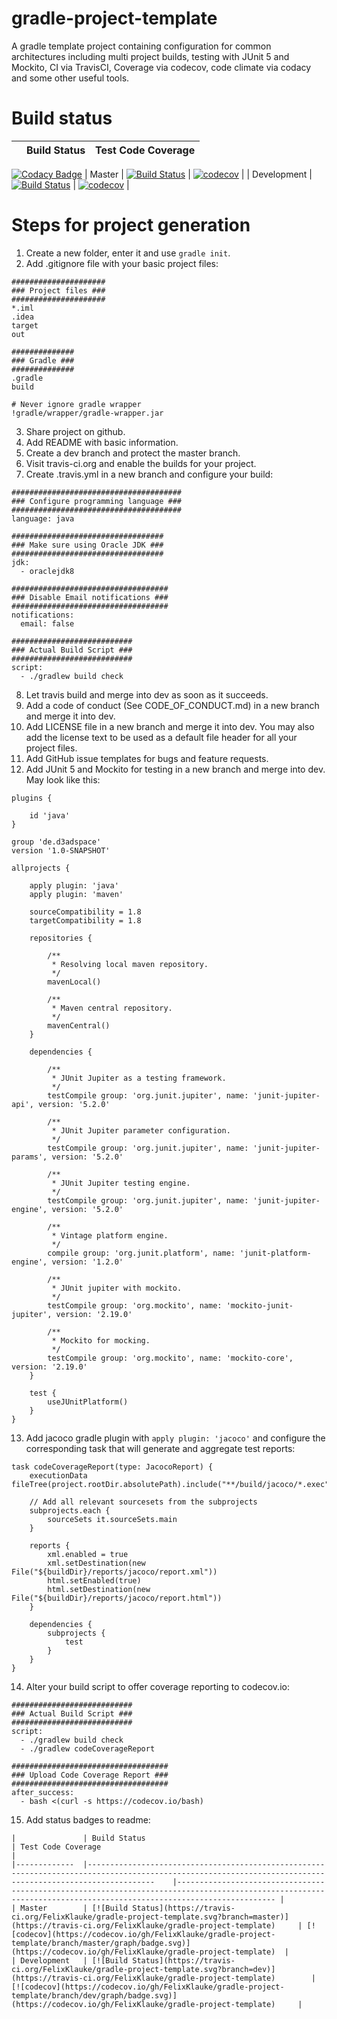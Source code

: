 # gradle-project-template
A gradle template project containing configuration for common architectures including multi project builds, testing with JUnit 5 and Mockito, CI via TravisCI, Coverage via codecov, code climate via codacy and some other useful tools.

# Build status
|             	| Build Status                                                                                                                                              	| Test Code Coverage                                                                                                                                               	|
|-------------	|-----------------------------------------------------------------------------------------------------------------------------------------------------------	|------------------------------------------------------------------------------------------------------------------------------------------------------------------	|
[![Codacy Badge](https://api.codacy.com/project/badge/Grade/2cbc88600a18406a873008f4e810fdfb)](https://app.codacy.com/app/info_101/gradle-project-template?utm_source=github.com&utm_medium=referral&utm_content=FelixKlauke/gradle-project-template&utm_campaign=badger)
| Master      	| [![Build Status](https://travis-ci.org/FelixKlauke/gradle-project-template.svg?branch=master)](https://travis-ci.org/FelixKlauke/gradle-project-template) 	| [![codecov](https://codecov.io/gh/FelixKlauke/gradle-project-template/branch/master/graph/badge.svg)](https://codecov.io/gh/FelixKlauke/gradle-project-template) 	|
| Development 	| [![Build Status](https://travis-ci.org/FelixKlauke/gradle-project-template.svg?branch=dev)](https://travis-ci.org/FelixKlauke/gradle-project-template)    	| [![codecov](https://codecov.io/gh/FelixKlauke/gradle-project-template/branch/dev/graph/badge.svg)](https://codecov.io/gh/FelixKlauke/gradle-project-template)    	|

# Steps for project generation

1. Create a new folder, enter it and use `gradle init`.
2. Add .gitignore file with your basic project files:
```
#####################
### Project files ###
#####################
*.iml
.idea
target
out

##############
### Gradle ###
##############
.gradle
build

# Never ignore gradle wrapper
!gradle/wrapper/gradle-wrapper.jar
```
3. Share project on github.
4. Add README with basic information.
5. Create a dev branch and protect the master branch.
6. Visit travis-ci.org and enable the builds for your project.
7. Create .travis.yml in a new branch and configure your build:
```
######################################
### Configure programming language ###
######################################
language: java

##################################
### Make sure using Oracle JDK ###
##################################
jdk:
  - oraclejdk8

###################################
### Disable Email notifications ###
###################################
notifications:
  email: false

###########################
### Actual Build Script ###
###########################
script:
  - ./gradlew build check
```
8. Let travis build and merge into dev as soon as it succeeds.
9. Add a code of conduct (See CODE_OF_CONDUCT.md) in a new branch and merge it into dev.
10. Add LICENSE file in a new branch and merge it into dev. You may also add the license text to be used as a default file header for all your project files.
11. Add GitHub issue templates for bugs and feature requests.
12. Add JUnit 5 and Mockito for testing in a new branch and merge into dev. May look like this:
```
plugins {

    id 'java'
}

group 'de.d3adspace'
version '1.0-SNAPSHOT'

allprojects {

    apply plugin: 'java'
    apply plugin: 'maven'

    sourceCompatibility = 1.8
    targetCompatibility = 1.8

    repositories {

        /**
         * Resolving local maven repository.
         */
        mavenLocal()

        /**
         * Maven central repository.
         */
        mavenCentral()
    }

    dependencies {

        /**
         * JUnit Jupiter as a testing framework.
         */
        testCompile group: 'org.junit.jupiter', name: 'junit-jupiter-api', version: '5.2.0'

        /**
         * JUnit Jupiter parameter configuration.
         */
        testCompile group: 'org.junit.jupiter', name: 'junit-jupiter-params', version: '5.2.0'

        /**
         * JUnit Jupiter testing engine.
         */
        testCompile group: 'org.junit.jupiter', name: 'junit-jupiter-engine', version: '5.2.0'

        /**
         * Vintage platform engine.
         */
        compile group: 'org.junit.platform', name: 'junit-platform-engine', version: '1.2.0'

        /**
         * JUnit jupiter with mockito.
         */
        testCompile group: 'org.mockito', name: 'mockito-junit-jupiter', version: '2.19.0'

        /**
         * Mockito for mocking.
         */
        testCompile group: 'org.mockito', name: 'mockito-core', version: '2.19.0'
    }

    test {
        useJUnitPlatform()
    }
}
```
13. Add jacoco gradle plugin with `apply plugin: 'jacoco'` and configure the corresponding task that will generate and aggregate test reports: 
```
task codeCoverageReport(type: JacocoReport) {
    executionData fileTree(project.rootDir.absolutePath).include("**/build/jacoco/*.exec")

    // Add all relevant sourcesets from the subprojects
    subprojects.each {
        sourceSets it.sourceSets.main
    }

    reports {
        xml.enabled = true
        xml.setDestination(new File("${buildDir}/reports/jacoco/report.xml"))
        html.setEnabled(true)
        html.setDestination(new File("${buildDir}/reports/jacoco/report.html"))
    }

    dependencies {
        subprojects {
            test
        }
    }
}
```
14. Alter your build script to offer coverage reporting to codecov.io:
```
###########################
### Actual Build Script ###
###########################
script:
  - ./gradlew build check
  - ./gradlew codeCoverageReport

###################################
### Upload Code Coverage Report ###
###################################
after_success:
  - bash <(curl -s https://codecov.io/bash)
```
15. Add status badges to readme:
```
|             	| Build Status                                                                                                                                              	| Test Code Coverage                                                                                                                                               	|
|-------------	|-----------------------------------------------------------------------------------------------------------------------------------------------------------	|------------------------------------------------------------------------------------------------------------------------------------------------------------------	|
| Master      	| [![Build Status](https://travis-ci.org/FelixKlauke/gradle-project-template.svg?branch=master)](https://travis-ci.org/FelixKlauke/gradle-project-template) 	| [![codecov](https://codecov.io/gh/FelixKlauke/gradle-project-template/branch/master/graph/badge.svg)](https://codecov.io/gh/FelixKlauke/gradle-project-template) 	|
| Development 	| [![Build Status](https://travis-ci.org/FelixKlauke/gradle-project-template.svg?branch=dev)](https://travis-ci.org/FelixKlauke/gradle-project-template)    	| [![codecov](https://codecov.io/gh/FelixKlauke/gradle-project-template/branch/dev/graph/badge.svg)](https://codecov.io/gh/FelixKlauke/gradle-project-template)    	|
```
